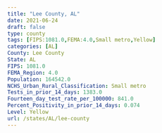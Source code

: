 ```yaml
---
title: "Lee County, AL"
date: 2021-06-24
draft: false
type: county
tags: [FIPS:1081.0,FEMA:4.0,Small metro,Yellow]
categories: [AL]
County: Lee County
State: AL
FIPS: 1081.0
FEMA_Region: 4.0
Population: 164542.0
NCHS_Urban_Rural_Classification: Small metro
Tests_in_prior_14_days: 1383.0
Fourteen_day_test_rate_per_100000: 841.0
Percent_Positivity_in_prior_14_days: 0.074
Level: Yellow
url: /states/AL/lee-county
---
```



